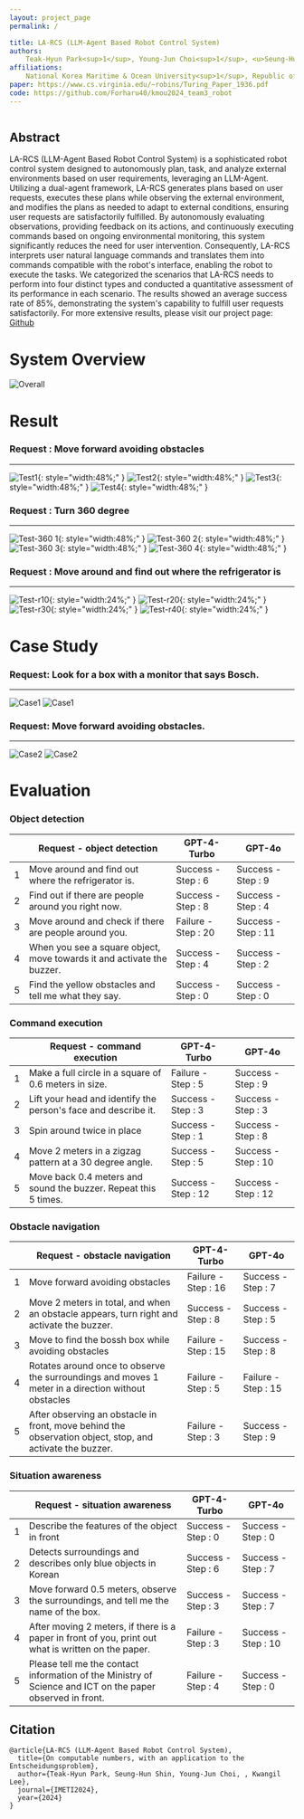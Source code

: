 ```yaml
---
layout: project_page
permalink: /

title: LA-RCS (LLM-Agent Based Robot Control System)
authors:
    Teak-Hyun Park<sup>1</sup>, Young-Jun Choi<sup>1</sup>, <u>Seung-Hun Shin</u><sup>2</sup>, Kwangil Lee<sup>1,*</sup>
affiliations:
    National Korea Maritime & Ocean University<sup>1</sup>, Republic of Korea Navy<sup>2</sup> 
paper: https://www.cs.virginia.edu/~robins/Turing_Paper_1936.pdf
code: https://github.com/Forharu40/kmou2024_team3_robot
---
```


<!-- Using HTML to center the abstract -->
<div class="columns is-centered has-text-centered">
    <div class="column is-four-fifths">
        <h2>Abstract</h2>
        <div class="content has-text-justified">
LA-RCS (LLM-Agent Based Robot Control System) is a sophisticated robot control system designed to autonomously plan, task, and analyze external environments based on user requirements, leveraging an LLM-Agent. Utilizing a dual-agent framework, LA-RCS generates plans based on user requests, executes these plans while observing the external environment, and modifies the plans as needed to adapt to external conditions, ensuring user requests are satisfactorily fulfilled. By autonomously evaluating observations, providing feedback on its actions, and continuously executing commands based on ongoing environmental monitoring, this system significantly reduces the need for user intervention. Consequently, LA-RCS interprets user natural language commands and translates them into commands compatible with the robot's interface, enabling the robot to execute the tasks. We categorized the scenarios that LA-RCS needs to perform into four distinct types and conducted a quantitative assessment of its performance in each scenario. The results showed an average success rate of 85%, demonstrating the system's capability to fulfill user requests satisfactorily. For more extensive results, please visit our project page: <a href="https://github.com/LA-RCS/LA-RCS.github.io" target="_blank">Github</a>
        </div>
    </div>
</div>

# System Overview

![Overall](/static/image/Overall.png)

# Result

### Request : Move forward avoiding obstacles
---
![Test1](/static/image/test1.gif){: style="width:48%;" }
![Test2](/static/image/test2.gif){: style="width:48%;" }
![Test3](/static/image/test3.gif){: style="width:48%;" }
![Test4](/static/image/test4.gif){: style="width:48%;" }

### Request : Turn 360 degree
---
![Test-360 1](/static/image/test9.gif){: style="width:48%;" }
![Test-360 2](/static/image/test10.gif){: style="width:48%;" }
![Test-360 3](/static/image/test11.gif){: style="width:48%;" }
![Test-360 4](/static/image/test12.gif){: style="width:48%;" }


### Request : Move around and find out where the refrigerator is
---
![Test-r10](/static/image/test5.gif){: style="width:24%;" }
![Test-r20](/static/image/test6.gif){: style="width:24%;" }
![Test-r30](/static/image/test7.gif){: style="width:24%;" }
![Test-r40](/static/image/test8.gif){: style="width:24%;" }

# Case Study

### Request: Look for a box with a monitor that says Bosch.
---
![Case1](/static/image/슬라이드5.PNG)
![Case1](/static/image/슬라이드6.PNG)

### Request:  Move forward avoiding obstacles.
---
![Case2](/static/image/슬라이드7.PNG)
![Case2](/static/image/슬라이드8.PNG)

# Evaluation

### Object detection

|  | Request - object detection | GPT-4-Turbo | GPT-4o |
| --- | --- | --- | --- |
| 1 | Move around and find out where the refrigerator is. | Success - Step : 6 | Success - Step : 9 |
| 2 | Find out if there are people around you right now. | Success - Step : 8 | Success - Step : 4 |
| 3 | Move around and check if there are people around you. | Failure - Step : 20 | Success - Step : 11 |
| 4 | When you see a square object, move towards it and activate the buzzer. | Success - Step : 4 | Success - Step : 2 |
| 5 | Find the yellow obstacles and tell me what they say. | Success - Step : 0 | Success - Step : 0 |


### Command execution

|  | Request - command execution | GPT-4-Turbo | GPT-4o |
| --- | --- | --- | --- |
| 1 | Make a full circle in a square of 0.6 meters in size. | Failure - Step : 5 | Success - Step : 9 |
| 2 | Lift your head and identify the person's face and describe it. | Success - Step : 3 | Success - Step : 3 |
| 3 | Spin around twice in place | Success - Step : 1 | Success - Step : 8 |
| 4 | Move 2 meters in a zigzag pattern at a 30 degree angle. | Success - Step : 5 | Success - Step : 10 |
| 5 | Move back 0.4 meters and sound the buzzer. Repeat this 5 times. | Success - Step : 12 | Success - Step : 12 |


### Obstacle navigation


|  | Request - obstacle navigation | GPT-4-Turbo | GPT-4o |
| --- | --- | --- | --- |
| 1 | Move forward avoiding obstacles | Failure - Step : 16 | Success - Step : 7 |
| 2 | Move 2 meters in total, and when an obstacle appears, turn right and activate the buzzer. | Success - Step : 8 | Success - Step : 5 |
| 3 | Move to find the bossh box while avoiding obstacles | Failure - Step : 15 | Success - Step : 8 |
| 4 | Rotates around once to observe the surroundings and moves 1 meter in a direction without obstacles | Failure - Step : 5 | Failure - Step : 15 |
| 5 | After observing an obstacle in front, move behind the observation object, stop, and activate the buzzer. | Failure - Step : 3 | Success - Step : 9 |


### Situation awareness

|  | Request - situation awareness | GPT-4-Turbo | GPT-4o |
| --- | --- | --- | --- |
| 1 | Describe the features of the object in front | Success - Step : 0 | Success - Step : 0 |
| 2 | Detects surroundings and describes only blue objects in Korean | Success - Step : 6 | Success - Step : 7 |
| 3 | Move forward 0.5 meters, observe the surroundings, and tell me the name of the box. | Success - Step : 3 | Success - Step : 7 |
| 4 | After moving 2 meters, if there is a paper in front of you, print out what is written on the paper. | Failure - Step : 3 | Success - Step : 10 |
| 5 | Please tell me the contact information of the Ministry of Science and ICT on the paper observed in front. | Failure - Step : 4 | Success - Step : 0 |


## Citation
```
@article{LA-RCS (LLM-Agent Based Robot Control System),
  title={On computable numbers, with an application to the Entscheidungsproblem},
  author={Teak-Hyun Park, Seung-Hun Shin, Young-Jun Choi, , Kwangil Lee},
  journal={IMETI2024},
  year={2024}
}
```
